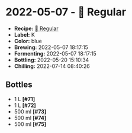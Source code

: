 # 2022-05-07 - 🍁 Regular

* **Recipe:** [🍁 Regular](../../recipes/regular.md)
* **Label:** K
* **Color:** blue
* **Brewing:** 2022-05-07 18:17:15
* **Fermenting:** 2022-05-07 18:17:15
* **Bottling:** 2022-05-20 15:10:34
* **Chilling:** 2022-07-14 08:40:26

## Bottles

* 1 L **[#71]**
* 1 L **[#72]**
* 500 ml **[#73]**
* 500 ml **[#74]**
* 500 ml **[#75]**
